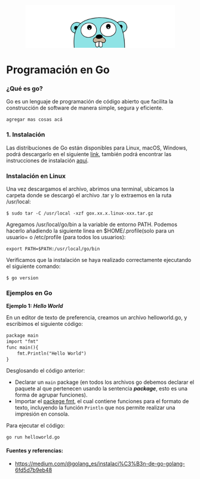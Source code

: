<p align="center">
<img src = "img/gopher_head-1462551971634.png" width="400">
</p>

# Programación en Go
	
### ¿Qué es go?

Go es un lenguaje de programación de código abierto que facilita la construcción de software de manera simple, segura y eficiente.

    agregar mas cosas acá 

### 1. Instalación 

Las distribuciones de Go están disponibles para Linux, macOS, Windows, podrá descargarlo en el siguiente [link](https://golang.org/dl/), también podrá encontrar las instrucciones de instalación [aquí](https://golang.org/doc/install).


### Instalación en Linux 

Una vez descargamos el archivo, abrimos una terminal, ubicamos la carpeta donde se descargó el archivo .tar y lo extraemos en la ruta /usr/local:

    $ sudo tar -C /usr/local -xzf gox.xx.x.linux-xxx.tar.gz

Agregamos /usr/local/go/bin a la variable de entorno PATH. 
Podemos hacerlo añadiendo la siguiente linea en $HOME/.profile(solo para un usuario= o /etc/profile (para todos los usuarios):

    export PATH=$PATH:/usr/local/go/bin

Verificamos que la instalación se haya realizado correctamente ejecutando el siguiente comando: 

    $ go version

### Ejemplos en Go
**Ejemplo 1:** ***Hello World***

En un editor de texto de preferencia, creamos un archivo helloworld.go, y escribimos el siguiente código: 

    package main 
    import "fmt"
    func main(){
	    fmt.Println("Hello World")
    }
Desglosando el código anterior: 

 - Declarar un `main` package (en todos los archivos go  debemos declarar el paquete al que pertenecen usando la sentencia ***package***, esto es una forma de agrupar funciones).
 - Importar el [packege fmt](https://golang.org/pkg/fmt/), el cual contiene funciones para el formato de texto, incluyendo la función `Println` que nos permite realizar una impresión en consola.

Para ejecutar el código: 

    go run helloworld.go

 

#### Fuentes  y referencias:
+ https://medium.com/@golang_es/instalaci%C3%B3n-de-go-golang-6fd5d7b9eb48


  
  

  
  

